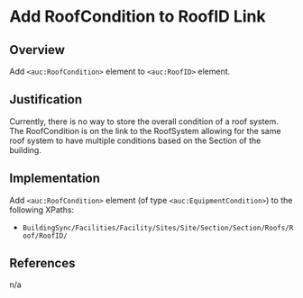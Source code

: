 # Add RoofCondition to RoofID Link

## Overview

Add `<auc:RoofCondition>` element to `<auc:RoofID>` element.

## Justification

Currently, there is no way to store the overall condition of a roof system. The RoofCondition is on the link to the RoofSystem allowing for the same roof system to have multiple conditions based on the Section of the building.

## Implementation

Add `<auc:RoofCondition>` element (of type `<auc:EquipmentCondition>`) to the following XPaths:
* `BuildingSync/Facilities/Facility/Sites/Site/Section/Section/Roofs/Roof/RoofID/`

## References

n/a
